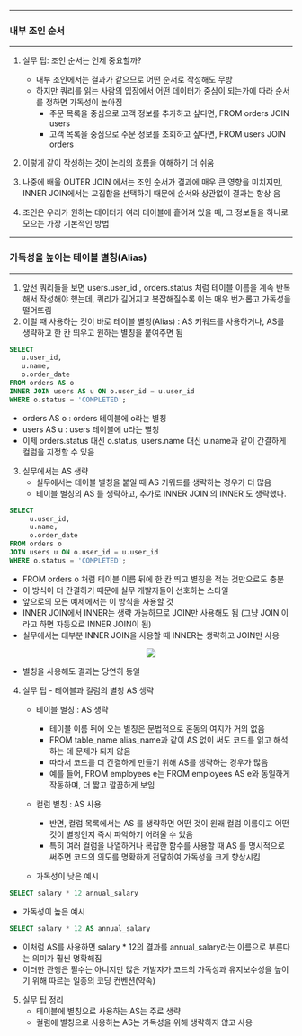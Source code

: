 -----
### 내부 조인 순서
-----
1. 실무 팁: 조인 순서는 언제 중요할까?
   - 내부 조인에서는 결과가 같으므로 어떤 순서로 작성해도 무방
   - 하지만 쿼리를 읽는 사람의 입장에서 어떤 데이터가 중심이 되는가에 따라 순서를 정하면 가독성이 높아짐
      + 주문 목록을 중심으로 고객 정보를 추가하고 싶다면, FROM orders JOIN users
      + 고객 목록을 중심으로 주문 정보를 조회하고 싶다면, FROM users JOIN orders

2. 이렇게 같이 작성하는 것이 논리의 흐름을 이해하기 더 쉬움
3. 나중에 배울 OUTER JOIN 에서는 조인 순서가 결과에 매우 큰 영향을 미치지만, INNER JOIN에서는 교집합을 선택하기 때문에 순서와 상관없이 결과는 항상 음
4. 조인은 우리가 원하는 데이터가 여러 테이블에 흩어져 있을 때, 그 정보들을 하나로 모으는 가장 기본적인 방법

-----
### 가독성을 높이는 테이블 별칭(Alias)
-----
1. 앞선 쿼리들을 보면 users.user_id , orders.status 처럼 테이블 이름을 계속 반복해서 작성해야 했는데, 쿼리가 길어지고 복잡해질수록 이는 매우 번거롭고 가독성을 떨어뜨림
2. 이럴 때 사용하는 것이 바로 테이블 별칭(Alias) : AS 키워드를 사용하거나, AS를 생략하고 한 칸 띄우고 원하는 별칭을 붙여주면 됨
```sql
SELECT
   u.user_id,
   u.name,
   o.order_date
FROM orders AS o
INNER JOIN users AS u ON o.user_id = u.user_id
WHERE o.status = 'COMPLETED';
```
   - orders AS o : orders 테이블에 o라는 별칭
   - users AS u : users 테이블에 u라는 별칭
   - 이제 orders.status 대신 o.status, users.name 대신 u.name과 같이 간결하게 컬럼을 지정할 수 있음

3. 실무에서는 AS 생략
   - 실무에서는 테이블 별칭을 붙일 때 AS 키워드를 생략하는 경우가 더 많음
   - 테이블 별칭의 AS 를 생략하고, 추가로 INNER JOIN 의 INNER 도 생략했다.
```sql
SELECT
     u.user_id,
     u.name,
     o.order_date
FROM orders o
JOIN users u ON o.user_id = u.user_id
WHERE o.status = 'COMPLETED';
```
   - FROM orders o 처럼 테이블 이름 뒤에 한 칸 띄고 별칭을 적는 것만으로도 충분
   - 이 방식이 더 간결하기 때문에 실무 개발자들이 선호하는 스타일
   - 앞으로의 모든 예제에서는 이 방식을 사용할 것
   - INNER JOIN에서 INNER는 생략 가능하므로 JOIN만 사용해도 됨 (그냥 JOIN 이라고 하면 자동으로 INNER JOIN이 됨)
   - 실무에서는 대부분 INNER JOIN을 사용할 때 INNER는 생략하고 JOIN만 사용
<div align="center">
<img src="https://github.com/user-attachments/assets/f8ae3641-07dc-4de8-9c47-e5f849fb0fd9">
</div>

   - 별칭을 사용해도 결과는 당연히 동일

4. 실무 팁 - 테이블과 컬럼의 별칭 AS 생략
   - 테이블 별칭 : AS 생략
      + 테이블 이름 뒤에 오는 별칭은 문법적으로 혼동의 여지가 거의 없음
      + FROM table_name alias_name과 같이 AS 없이 써도 코드를 읽고 해석하는 데 문제가 되지 않음
      + 따라서 코드를 더 간결하게 만들기 위해 AS를 생략하는 경우가 많음
      + 예를 들어, FROM employees e는 FROM employees AS e와 동일하게 작동하며, 더 짧고 깔끔하게 보임

   - 컬럼 별칭 : AS 사용
      + 반면, 컬럼 목록에서는 AS 를 생략하면 어떤 것이 원래 컬럼 이름이고 어떤 것이 별칭인지 즉시 파악하기 어려울 수 있음
      + 특히 여러 컬럼을 나열하거나 복잡한 함수를 사용할 때 AS 를 명시적으로 써주면 코드의 의도를 명확하게 전달하여 가독성을 크게 향상시킴
    - 가독성이 낮은 예시
```sql
SELECT salary * 12 annual_salary
```
   - 가독성이 높은 예시
```sql
SELECT salary * 12 AS annual_salary
```
   - 이처럼 AS를 사용하면 salary * 12의 결과를 annual_salary라는 이름으로 부른다는 의미가 훨씬 명확해짐
   - 이러한 관행은 필수는 아니지만 많은 개발자가 코드의 가독성과 유지보수성을 높이기 위해 따르는 일종의 코딩 컨벤션(약속)
     
5. 실무 팁 정리
   - 테이블에 별칭으로 사용하는 AS는 주로 생략
   - 컬럼에 별칭으로 사용하는 AS는 가독성을 위해 생략하지 않고 사용
